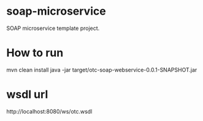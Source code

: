 # soap-microservice
SOAP microservice template project.

# How to run
mvn clean install
java -jar target/otc-soap-webservice-0.0.1-SNAPSHOT.jar

# wsdl url
http://localhost:8080/ws/otc.wsdl
